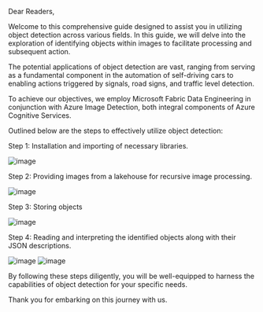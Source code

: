 Dear Readers,

Welcome to this comprehensive guide designed to assist you in utilizing object detection across various fields. In this guide, we will delve into the exploration of identifying objects within images to facilitate processing and subsequent action.

The potential applications of object detection are vast, ranging from serving as a fundamental component in the automation of self-driving cars to enabling actions triggered by signals, road signs, and traffic level detection.

To achieve our objectives, we employ Microsoft Fabric Data Engineering in conjunction with Azure Image Detection, both integral components of Azure Cognitive Services.

Outlined below are the steps to effectively utilize object detection:

Step 1: Installation and importing of necessary libraries.

![image](https://github.com/Kapamania/Fabric_Hackathon_2024/assets/90625755/0b55d276-6e07-4ac4-bdc9-3a188208f5ef)


Step 2: Providing images from a lakehouse for recursive image processing.

![image](https://github.com/Kapamania/Fabric_Hackathon_2024/assets/90625755/61128e6c-7e3b-44a9-8484-2e2e53399c78)


Step 3: Storing objects

![image](https://github.com/Kapamania/Fabric_Hackathon_2024/assets/90625755/6f28e157-eb79-4b4b-b4c0-50777d091e8a)


Step 4: Reading and interpreting the identified objects along with their JSON descriptions.

![image](https://github.com/Kapamania/Fabric_Hackathon_2024/assets/90625755/8018c119-4e38-4a1c-9d6a-6bad7328e115)
![image](https://github.com/Kapamania/Fabric_Hackathon_2024/assets/90625755/4421f6e8-3170-40b6-b6d3-17bd6c0fa176)



By following these steps diligently, you will be well-equipped to harness the capabilities of object detection for your specific needs.

Thank you for embarking on this journey with us.
